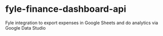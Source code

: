 # fyle-finance-dashboard-api
Fyle integration to export expenses in Google Sheets and do analytics via Google Data Studio

